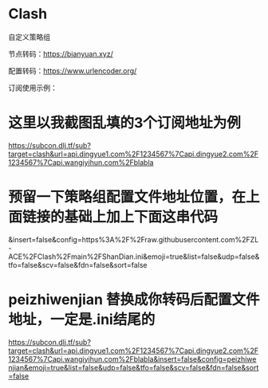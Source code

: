 # Clash
自定义策略组

节点转码：https://bianyuan.xyz/

配置转码：https://www.urlencoder.org/

订阅使用示例：
# 这里以我截图乱填的3个订阅地址为例
https://subcon.dlj.tf/sub?target=clash&url=api.dingyue1.com%2F1234567%7Capi.dingyue2.com%2F1234567%7Capi.wangiyihun.com%2Fblabla

# 预留一下策略组配置文件地址位置，在上面链接的基础上加上下面这串代码
&insert=false&config=https%3A%2F%2Fraw.githubusercontent.com%2FZL-ACE%2FClash%2Fmain%2FShanDian.ini&emoji=true&list=false&udp=false&tfo=false&scv=false&fdn=false&sort=false

# peizhiwenjian 替换成你转码后配置文件地址，一定是.ini结尾的
https://subcon.dlj.tf/sub?target=clash&url=api.dingyue1.com%2F1234567%7Capi.dingyue2.com%2F1234567%7Capi.wangiyihun.com%2Fblabla&insert=false&config=peizhiwenjian&emoji=true&list=false&udp=false&tfo=false&scv=false&fdn=false&sort=false
